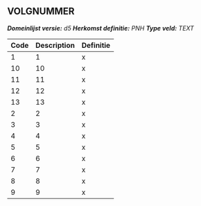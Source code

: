 ﻿## VOLGNUMMER

*__Domeinlijst versie:__ d5*
*__Herkomst definitie:__ PNH*
*__Type veld:__ TEXT*

|__Code__ |__Description__ |__Definitie__	|
|	---	|	---	|   ---	| 
| 1 | 1 | x |
| 10 | 10 | x |
| 11 | 11 | x |
| 12 | 12 | x |
| 13 | 13 | x |
| 2 | 2 | x |
| 3 | 3 | x |
| 4 | 4 | x |
| 5 | 5 | x |
| 6 | 6 | x |
| 7 | 7 | x |
| 8 | 8 | x |
| 9 | 9 | x |
